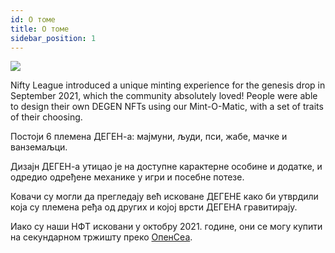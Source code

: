 ```yaml
---
id: О томе
title: О томе
sidebar_position: 1
---
```


![](/img/mintomatic.gif)

Nifty League introduced a unique minting experience for the genesis drop in September 2021, which the community absolutely loved! People were able to design their own DEGEN NFTs using our Mint-O-Matic, with a set of traits of their choosing.

Постоји 6 племена ДЕГЕН-а: мајмуни, људи, пси, жабе, мачке и ванземаљци.

Дизајн ДЕГЕН-а утицао је на доступне карактерне особине и додатке, и одредио одређене механике у игри и посебне потезе.

Ковачи су могли да прегледају већ исковане ДЕГЕНЕ како би утврдили која су племена ређа од других и којој врсти ДЕГЕНА гравитирају.

Иако су наши НФТ исковани у октобру 2021. године, они се могу купити на секундарном тржишту преко [ОпенСеа](https://opensea.io/collection/niftydegen).
